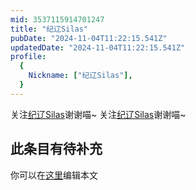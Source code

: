```yaml
---
mid: 3537115914701247
title: "纪辽Silas"
pubDate: "2024-11-04T11:22:15.541Z"
updatedDate: "2024-11-04T11:22:15.541Z"
profile:
  {
    Nickname: ["纪辽Silas"],
  }
---
```


关注[纪辽Silas](https://space.bilibili.com/3537115914701247)谢谢喵~ 关注[纪辽Silas](https://space.bilibili.com/3537115914701247)谢谢喵~

## 此条目有待补充
你可以在[这里](https://github.com/Yuhanawa/VTuber.ICU-Content/edit/master/v/纪辽Silas/index.md)编辑本文
